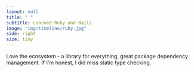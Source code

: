```yaml
---
layout: null
title: " "
subtitle: Learned Ruby and Rails
image: "img/timeline/ruby.jpg"
side: right
size: tiny
---
```

Love the ecosystem - a library for everything, great package dependency management. If I'm honest, I did miss static type checking.